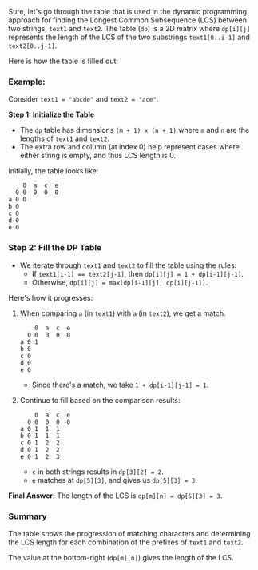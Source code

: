 Sure, let's go through the table that is used in the dynamic programming approach for finding the Longest Common Subsequence (LCS) between two strings, `text1` and `text2`. The table (`dp`) is a 2D matrix where `dp[i][j]` represents the length of the LCS of the two substrings `text1[0..i-1]` and `text2[0..j-1]`. 

Here is how the table is filled out:

### Example:

Consider `text1 = "abcde"` and `text2 = "ace"`.

**Step 1: Initialize the Table**
- The `dp` table has dimensions `(m + 1) x (n + 1)` where `m` and `n` are the lengths of `text1` and `text2`. 
- The extra row and column (at index 0) help represent cases where either string is empty, and thus LCS length is 0.

Initially, the table looks like:

```
    0  a  c  e
  0 0  0  0  0
a 0 0
b 0
c 0
d 0
e 0
```

### Step 2: Fill the DP Table
- We iterate through `text1` and `text2` to fill the table using the rules:
  - If `text1[i-1] == text2[j-1]`, then `dp[i][j] = 1 + dp[i-1][j-1]`.
  - Otherwise, `dp[i][j] = max(dp[i-1][j], dp[i][j-1])`.

Here's how it progresses:

1. When comparing `a` (in `text1`) with `a` (in `text2`), we get a match.
    ```
        0  a  c  e
      0 0  0  0  0
    a 0 1
    b 0
    c 0
    d 0
    e 0
    ```
   - Since there's a match, we take `1 + dp[i-1][j-1] = 1`.
  
2. Continue to fill based on the comparison results:
    ```
        0  a  c  e
      0 0  0  0  0
    a 0 1  1  1
    b 0 1  1  1
    c 0 1  2  2
    d 0 1  2  2
    e 0 1  2  3
    ```
  
   - `c` in both strings results in `dp[3][2] = 2`.
   - `e` matches at `dp[5][3]`, and gives us `dp[5][3] = 3`.

**Final Answer:**
The length of the LCS is `dp[m][n] = dp[5][3] = 3`.

### Summary
The table shows the progression of matching characters and determining the LCS length for each combination of the prefixes of `text1` and `text2`. 

The value at the bottom-right (`dp[m][n]`) gives the length of the LCS.